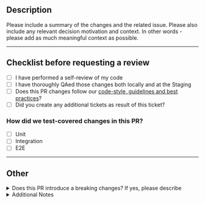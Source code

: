 ## Description 
 
Please include a summary of the changes and the related issue. Please also include any relevant decision motivation and context. In other words - please add as much meaningful context as possible. 
 
--- 
 
## Checklist before requesting a review 
 
- [ ] I have performed a self-review of my code 
- [ ] I have thoroughly QAed those changes both locally and at the Staging 
- [ ] Does this PR changes follow our [code-style, guidelines and best practices]()? 
- [ ] Did you create any additional tickets as result of this ticket? 
 
### How did we test-covered changes in this PR? 
 
- [ ] Unit 
- [ ] Integration 
- [ ] E2E 
 
--- 
 
## Other 
 
<details> 
<summary>Does this PR introduce a breaking changes? If yes, please describe</summary> 
No, it doesn't 
</details> 
<details> 
<summary>Additional Notes</summary> 
None 
</details>
